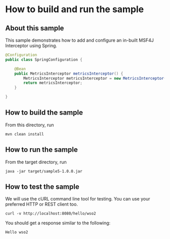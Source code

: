 # How to build and run the sample

## About this sample

This sample demonstrates how to add and configure an in-built MSF4J Interceptor using Spring.

```java
@Configuration
public class SpringConfiguration {

    @Bean
    public MetricsInterceptor metricsInterceptor() {
        MetricsInterceptor metricsInterceptor = new MetricsInterceptor();
        return metricsInterceptor;
    }

}
```

## How to build the sample

From this directory, run

```
mvn clean install
```

## How to run the sample

From the target directory, run
```
java -jar target/sample5-1.0.0.jar
```

## How to test the sample

We will use the cURL command line tool for testing. You can use your preferred HTTP or REST client too.

```
curl -v http://localhost:8080/hello/wso2
```

You should get a response similar to the following:

```
Hello wso2
```